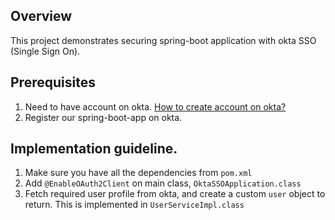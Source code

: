## Overview
This project demonstrates securing spring-boot application with okta SSO (Single Sign On).

## Prerequisites

1. Need to have account on okta. [How to create account on okta?](https://www.youtube.com/watch?v=h_SlnNxJ33s&list=PLlM77U-hjC0xUmbEACVcG---4R040grQi&index=3&t=0s)
2. Register our spring-boot-app on okta.

## Implementation guideline.

1. Make sure you have all the dependencies from `pom.xml`
2. Add `@EnableOAuth2Client` on main class, `OktaSSOApplication.class`
3. Fetch required user profile from okta, and create a custom `user` object to return. This is implemented in `UserServiceImpl.class`
